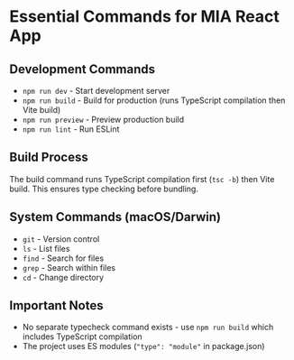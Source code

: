 # Essential Commands for MIA React App

## Development Commands
- `npm run dev` - Start development server
- `npm run build` - Build for production (runs TypeScript compilation then Vite build)
- `npm run preview` - Preview production build
- `npm run lint` - Run ESLint

## Build Process
The build command runs TypeScript compilation first (`tsc -b`) then Vite build. This ensures type checking before bundling.

## System Commands (macOS/Darwin)
- `git` - Version control
- `ls` - List files
- `find` - Search for files
- `grep` - Search within files
- `cd` - Change directory

## Important Notes
- No separate typecheck command exists - use `npm run build` which includes TypeScript compilation
- The project uses ES modules (`"type": "module"` in package.json)